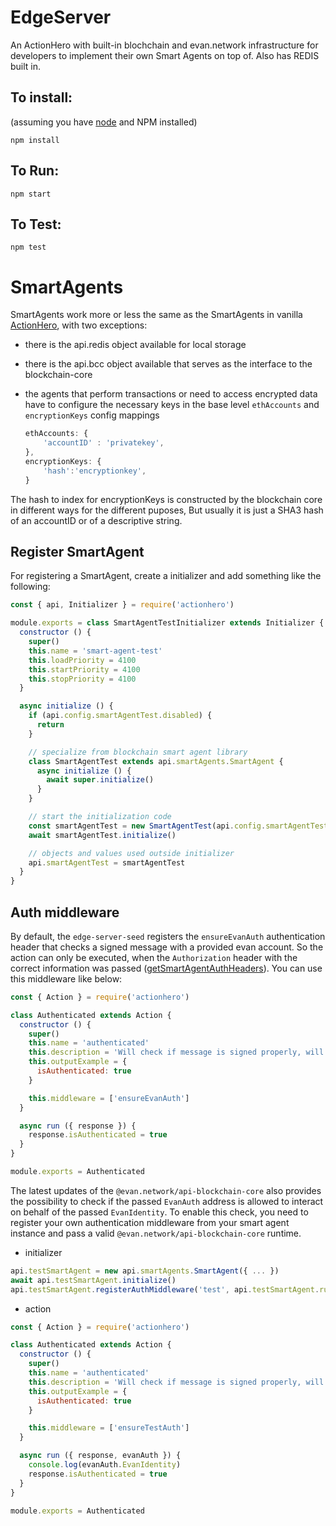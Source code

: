 # EdgeServer

An ActionHero with built-in blochchain and evan.network infrastructure for developers to implement their own Smart
Agents on top of. Also has REDIS built in.


## To install:
(assuming you have [node](http://nodejs.org/) and NPM installed)

`npm install`

## To Run:
`npm start`

## To Test:
`npm test`


# SmartAgents

SmartAgents work more or less the same as the SmartAgents in vanilla [ActionHero](https://www.actionherojs.com/), with two exceptions:

- there is the api.redis object available for local storage
- there is the api.bcc object available that serves as the interface to the blockchain-core
- the agents that perform transactions or need to access encrypted data have to
  configure the necessary keys in the base level `ethAccounts` and `encryptionKeys` config
  mappings

    ```javascript
    ethAccounts: {
        'accountID' : 'privatekey',
    },
    encryptionKeys: {
        'hash':'encryptionkey',
    }
    ```

The hash to index for encryptionKeys is constructed by the blockchain core in different ways for the
different puposes, But usually it is just a SHA3 hash of an accountID or of a descriptive string.

## Register SmartAgent
For registering a SmartAgent, create a initializer and add something like the following:

```js
const { api, Initializer } = require('actionhero')

module.exports = class SmartAgentTestInitializer extends Initializer {
  constructor () {
    super()
    this.name = 'smart-agent-test'
    this.loadPriority = 4100
    this.startPriority = 4100
    this.stopPriority = 4100
  }

  async initialize () {
    if (api.config.smartAgentTest.disabled) {
      return
    }

    // specialize from blockchain smart agent library
    class SmartAgentTest extends api.smartAgents.SmartAgent {
      async initialize () {
        await super.initialize()
      }
    }

    // start the initialization code
    const smartAgentTest = new SmartAgentTest(api.config.smartAgentTest)
    await smartAgentTest.initialize()

    // objects and values used outside initializer
    api.smartAgentTest = smartAgentTest
  }
}

```

## Auth middleware
By default, the `edge-server-seed` registers the `ensureEvanAuth` authentication header that checks a signed message with a provided evan account. So the action can only be executed, when the `Authorization` header with the correct information was passed ([getSmartAgentAuthHeaders](https://github.com/evannetwork/api-blockchain-core/blob/master/src/common/utils.ts#L45)). You can use this middleware like below:

```js
const { Action } = require('actionhero')

class Authenticated extends Action {
  constructor () {
    super()
    this.name = 'authenticated'
    this.description = 'Will check if message is signed properly, will throw error if not.'
    this.outputExample = {
      isAuthenticated: true
    }

    this.middleware = ['ensureEvanAuth']
  }

  async run ({ response }) {
    response.isAuthenticated = true
  }
}

module.exports = Authenticated
```

The latest updates of the `@evan.network/api-blockchain-core` also provides the possibility to check if the passed `EvanAuth` address is allowed to interact on behalf of the passed `EvanIdentity`. To enable this check, you need to register your own authentication middleware from your smart agent instance and pass a valid `@evan.network/api-blockchain-core` runtime.

- initializer
```js
api.testSmartAgent = new api.smartAgents.SmartAgent({ ... })
await api.testSmartAgent.initialize()
api.testSmartAgent.registerAuthMiddleware('test', api.testSmartAgent.runtime)
```

- action

```js
const { Action } = require('actionhero')

class Authenticated extends Action {
  constructor () {
    super()
    this.name = 'authenticated'
    this.description = 'Will check if message is signed properly, will throw error if not.'
    this.outputExample = {
      isAuthenticated: true
    }

    this.middleware = ['ensureTestAuth']
  }

  async run ({ response, evanAuth }) {
    console.log(evanAuth.EvanIdentity)
    response.isAuthenticated = true
  }
}

module.exports = Authenticated
```